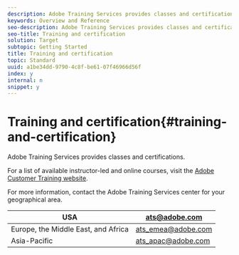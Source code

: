 ```yaml
---
description: Adobe Training Services provides classes and certifications.
keywords: Overview and Reference
seo-description: Adobe Training Services provides classes and certifications.
seo-title: Training and certification
solution: Target
subtopic: Getting Started
title: Training and certification
topic: Standard
uuid: a1be34dd-9790-4c8f-be61-07f46966d56f
index: y
internal: n
snippet: y
---
```


# Training and certification{#training-and-certification}

Adobe Training Services provides classes and certifications.

For a list of available instructor-led and online courses, visit the [Adobe Customer Training website](http://training.adobe.com/training/courses.html#solution=adobeTarget).

For more information, contact the Adobe Training Services center for your geographical area.

|  USA  | [ats@adobe.com](mailto:ats@adobe.com)  |
|---|---|
|  Europe, the Middle East, and Africa  | [ats_emea@adobe.com](mailto:ats_emea@adobe.com)  |
|  Asia-Pacific  | [ats_apac@adobe.com](mailto:ats_apac@adobe.com)  |

